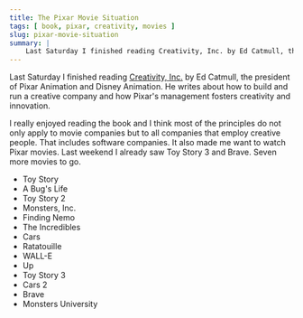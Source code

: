 ```yaml
---
title: The Pixar Movie Situation
tags: [ book, pixar, creativity, movies ]
slug: pixar-movie-situation
summary: |
    Last Saturday I finished reading Creativity, Inc. by Ed Catmull, the president of Pixar Animation and Disney Animation. He writes about how to build and run a creative company and how Pixar's management fosters creativity and innovation. I really enjoyed reading the book and I think most of the principles do not only apply to movie companies but to all companies that employ creative people. That includes software companies. It also made me want to watch Pixar movies. Last weekend I already saw Toy Story 3 and Brave. Eight more movies to go.
---
```


Last Saturday I finished reading [Creativity, Inc.](http://www.amazon.de/gp/product/0593070100/ref=as_li_ss_tl?ie=UTF8&camp=1638&creative=19454&creativeASIN=0593070100&linkCode=as2&tag=fecom-21) by Ed Catmull, the president of Pixar Animation and Disney Animation. He writes about how to build and run a creative company and how Pixar's management fosters creativity and innovation.

I really enjoyed reading the book and I think most of the principles do not only apply to movie companies but to all companies that employ creative people. That includes software companies. It also made me want to watch Pixar movies. Last weekend I already saw Toy Story 3 and Brave. Seven more movies to go.

<ul class="bucket-list">
    <li class="bucket-list__item"><span class="bucket-list__item__strike-through">Toy Story</span></li>
    <li class="bucket-list__item"><span class="bucket-list__item__strike-through">A Bug's Life</span></li>
    <li class="bucket-list__item">Toy Story 2</li>
    <li class="bucket-list__item">Monsters, Inc.</li>
    <li class="bucket-list__item"><span class="bucket-list__item__strike-through">Finding Nemo</span></li>
    <li class="bucket-list__item">The Incredibles</li>
    <li class="bucket-list__item">Cars</li>
    <li class="bucket-list__item">Ratatouille</li>
    <li class="bucket-list__item"><span class="bucket-list__item__strike-through">WALL-E</span></li>
    <li class="bucket-list__item"><span class="bucket-list__item__strike-through">Up</span></li>
    <li class="bucket-list__item"><span class="bucket-list__item__strike-through">Toy Story 3</span></li>
    <li class="bucket-list__item">Cars 2</li>
    <li class="bucket-list__item"><span class="bucket-list__item__strike-through">Brave</span></li>
    <li class="bucket-list__item">Monsters University</li>
</ul>
